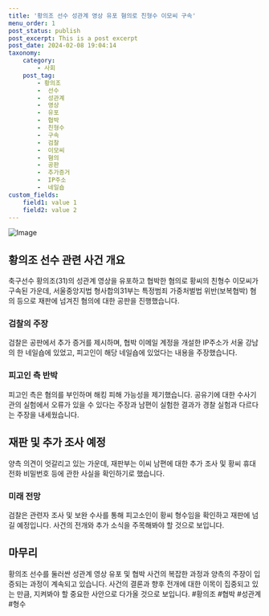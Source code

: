 ```yaml
---
title: '황의조 선수 성관계 영상 유포 혐의로 친형수 이모씨 구속'
menu_order: 1
post_status: publish
post_excerpt: This is a post excerpt
post_date: 2024-02-08 19:04:14
taxonomy:
    category:
        - 사회
    post_tag:
        - 황의조
        -  선수
        -  성관계
        -  영상
        -  유포
        -  협박
        -  친형수
        -  구속
        -  검찰
        -  이모씨
        -  혐의
        -  공판
        -  추가증거
        -  IP주소
        -  네일숍
custom_fields:
    field1: value 1
    field2: value 2
---
```


![Image](https://imgnews.pstatic.net/image/014/2024/02/08/0005140077_001_20240208152404166.jpg?type=w647)

## 황의조 선수 관련 사건 개요
축구선수 황의조(31)의 성관계 영상을 유포하고 협박한 혐의로 황씨의 친형수 이모씨가 구속된 가운데, 서울중앙지법 형사합의31부는 특정범죄 가중처벌법 위반(보복협박) 혐의 등으로 재판에 넘겨진 혐의에 대한 공판을 진행했습니다.
### 검찰의 주장
검찰은 공판에서 추가 증거를 제시하며, 협박 이메일 계정을 개설한 IP주소가 서울 강남의 한 네일숍에 있었고, 피고인이 해당 네일숍에 있었다는 내용을 주장했습니다.
### 피고인 측 반박
피고인 측은 혐의를 부인하며 해킹 피해 가능성을 제기했습니다. 공유기에 대한 수사기관의 실험에서 오류가 있을 수 있다는 주장과 남편이 실험한 결과가 경찰 실험과 다르다는 주장을 내세웠습니다.
## 재판 및 추가 조사 예정
양측 의견이 엇갈리고 있는 가운데, 재판부는 이씨 남편에 대한 추가 조사 및 황씨 휴대전화 비밀번호 등에 관한 사실을 확인하기로 했습니다. 
### 미래 전망
검찰은 관련자 조사 및 보완 수사를 통해 피고소인이 황씨 형수임을 확인하고 재판에 넘길 예정입니다. 사건의 전개와 추가 소식을 주목해봐야 할 것으로 보입니다.
## 마무리
황의조 선수를 둘러싼 성관계 영상 유포 및 협박 사건의 복잡한 과정과 양측의 주장이 입증되는 과정이 계속되고 있습니다. 사건의 결론과 향후 전개에 대한 이목이 집중되고 있는 만큼, 지켜봐야 할 중요한 사안으로 다가올 것으로 보입니다. #황의조 #협박 #성관계 #형수
